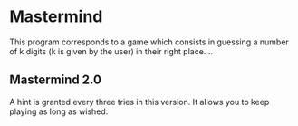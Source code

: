 # Mastermind
This program corresponds to a game which consists in guessing a number of k digits 
(k is given by the user) in their right place....

## Mastermind 2.0
A hint is granted every three tries in this version.
It allows you to keep playing as long as wished.

